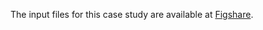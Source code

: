 The input files for this case study are available at [Figshare](https://doi.org/10.6084/m9.figshare.12277832).
